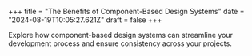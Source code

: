 +++
title = "The Benefits of Component-Based Design Systems"
date = "2024-08-19T10:05:27.621Z"
draft = false
+++

  Explore how component-based design systems can streamline your development process and ensure consistency across your projects.
        